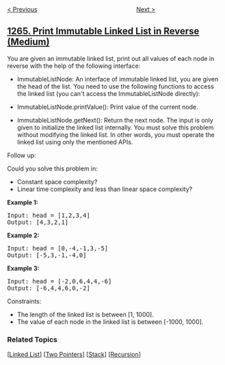 <!--|This file generated by command(leetcode description); DO NOT EDIT.    |-->
<!--+----------------------------------------------------------------------+-->
<!--|@author    awesee <openset.wang@gmail.com>                           |-->
<!--|@link      https://github.com/awesee                                 |-->
<!--|@home      https://github.com/awesee/leetcode                        |-->
<!--+----------------------------------------------------------------------+-->

[< Previous](../page-recommendations "Page Recommendations")
　　　　　　　　　　　　　　　　
[Next >](../minimum-time-visiting-all-points "Minimum Time Visiting All Points")

## [1265. Print Immutable Linked List in Reverse (Medium)](https://leetcode.com/problems/print-immutable-linked-list-in-reverse "逆序打印不可变链表")

You are given an immutable linked list, print out all values of each node in reverse with the help of the following interface:

- ImmutableListNode: An interface of immutable linked list, you are given the head of the list.
You need to use the following functions to access the linked list (you can't access the ImmutableListNode directly):

- ImmutableListNode.printValue(): Print value of the current node.
- ImmutableListNode.getNext(): Return the next node.
The input is only given to initialize the linked list internally. You must solve this problem without modifying the linked list. In other words, you must operate the linked list using only the mentioned APIs.

Follow up:

Could you solve this problem in:

- Constant space complexity?
- Linear time complexity and less than linear space complexity?
 
<p><b>Example 1:</b></p>
<pre>
Input: head = [1,2,3,4]
Output: [4,3,2,1]
</pre>

<p><b>Example 2:</b></p>
<pre>
Input: head = [0,-4,-1,3,-5]
Output: [-5,3,-1,-4,0]
</pre>

<p><b>Example 3:</b></p>
<pre>
Input: head = [-2,0,6,4,4,-6]
Output: [-6,4,4,6,0,-2]
</pre>
 
Constraints:

- The length of the linked list is between [1, 1000].
- The value of each node in the linked list is between [-1000, 1000].

### Related Topics
  [[Linked List](../../tag/linked-list/README.md)]
  [[Two Pointers](../../tag/two-pointers/README.md)]
  [[Stack](../../tag/stack/README.md)]
  [[Recursion](../../tag/recursion/README.md)]
